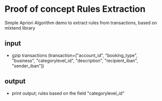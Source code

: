 # Proof of concept Rules Extraction

Simple Apriori Algorithm demo to extract rules from transactions, based on mlxtend library

## input 
- gzip transactions (transaction=["account_id",
                                 "booking_type",
                                 "business",
                                 "categorylevel_id",
                                 "description",
                                 "recipient_iban",
                                 "sender_iban"])
                                 
## output
- print output; rules based on the field "categorylevel_id"                           

